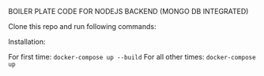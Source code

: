 BOILER PLATE CODE FOR NODEJS BACKEND (MONGO DB INTEGRATED)

Clone this repo and run following commands:


Installation:

For first time: `docker-compose up --build`
For all other times: `docker-compose up`
